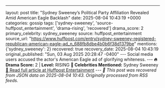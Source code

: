 ---
layout: post
title: "Sydney Sweeney’s Political Party Affiliation Revealed Amid American Eagle Backlash"
date: 2025-08-04 10:43:19 +0000
categories: gossip
tags: ['sydney-sweeney', 'source-huffpost_entertainment', 'drama-rising', 'recovered']
drama_score: 2
primary_celebrity: sydney_sweeney
source: huffpost_entertainment
source_url: "https://www.huffpost.com/entry/sydney-sweeney-registered-republican-american-eagle-ad_n_688fb8dbe4b0b6f38d1379be"
mentions: {'sydney_sweeney': 2} recovered: true recovery_date: 2025-08-04 10:43:19 original_published: "Sun, 03 Aug 2025 20:28:47 -0400" --- Social media users accused the actor's American Eagle ad of glorifying whiteness. --- **🔥 Drama Score:** 2 | **Level:** RISING **👑 Celebrities Mentioned:** Sydney Sweeney [📰 Read full article at Huffpost Entertainment](https://www.huffpost.com/entry/sydney-sweeney-registered-republican-american-eagle-ad_n_688fb8dbe4b0b6f38d1379be) --- *🔄 This post was recovered from JSON data on 2025-08-04 10:43. Originally processed from RSS feeds.*